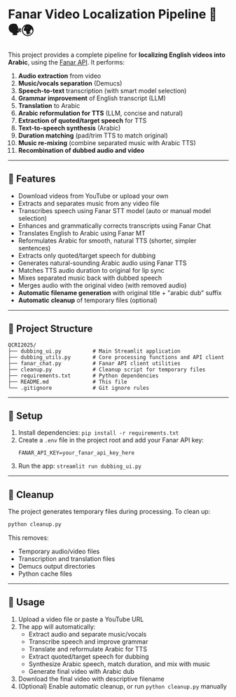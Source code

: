 # Fanar Video Localization Pipeline 🎥🗣️🌍

This project provides a complete pipeline for **localizing English videos into Arabic**, using the [Fanar API](https://fanar.qa). It performs:

1. **Audio extraction** from video
2. **Music/vocals separation** (Demucs)
3. **Speech-to-text** transcription (with smart model selection)
4. **Grammar improvement** of English transcript (LLM)
5. **Translation** to Arabic
6. **Arabic reformulation for TTS** (LLM, concise and natural)
7. **Extraction of quoted/target speech** for TTS
8. **Text-to-speech synthesis** (Arabic)
9. **Duration matching** (pad/trim TTS to match original)
10. **Music re-mixing** (combine separated music with Arabic TTS)
11. **Recombination of dubbed audio and video**

---

## 🚀 Features

- Download videos from YouTube or upload your own
- Extracts and separates music from any video file
- Transcribes speech using Fanar STT model (auto or manual model selection)
- Enhances and grammatically corrects transcripts using Fanar Chat
- Translates English to Arabic using Fanar MT
- Reformulates Arabic for smooth, natural TTS (shorter, simpler sentences)
- Extracts only quoted/target speech for dubbing
- Generates natural-sounding Arabic audio using Fanar TTS
- Matches TTS audio duration to original for lip sync
- Mixes separated music back with dubbed speech
- Merges audio with the original video (with removed audio)
- **Automatic filename generation** with original title + "arabic dub" suffix
- **Automatic cleanup** of temporary files (optional)

---

## 📁 Project Structure

```
QCRI2025/
├── dubbing_ui.py          # Main Streamlit application
├── dubbing_utils.py       # Core processing functions and API client
├── fanar_chat.py          # Fanar API client utilities
├── cleanup.py             # Cleanup script for temporary files
├── requirements.txt       # Python dependencies
├── README.md              # This file
└── .gitignore             # Git ignore rules
```

---

## 🔧 Setup

1. Install dependencies: `pip install -r requirements.txt`
2. Create a `.env` file in the project root and add your Fanar API key:
   ```
   FANAR_API_KEY=your_fanar_api_key_here
   ```
3. Run the app: `streamlit run dubbing_ui.py`

---

## 🧹 Cleanup

The project generates temporary files during processing. To clean up:

```bash
python cleanup.py
```

This removes:

- Temporary audio/video files
- Transcription and translation files
- Demucs output directories
- Python cache files

---

## 📝 Usage

1. Upload a video file or paste a YouTube URL
2. The app will automatically:
   - Extract audio and separate music/vocals
   - Transcribe speech and improve grammar
   - Translate and reformulate Arabic for TTS
   - Extract quoted/target speech for dubbing
   - Synthesize Arabic speech, match duration, and mix with music
   - Generate final video with Arabic dub
3. Download the final video with descriptive filename
4. (Optional) Enable automatic cleanup, or run `python cleanup.py` manually
